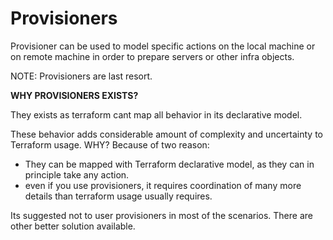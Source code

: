 # Provisioners

Provisioner can be used to model specific actions on the local machine or on remote machine in order to prepare servers or other infra objects.

NOTE: Provisioners are last resort.

**WHY PROVISIONERS EXISTS?**

They exists as terraform cant map all behavior in its declarative model.

These behavior adds considerable amount of complexity and uncertainty to Terraform usage. WHY? Because of two reason:

- They can be mapped with Terraform declarative model, as they can in principle take any action.
- even if you use provisioners, it requires coordination of many more details than terraform usage usually requires.

Its suggested not to user provisioners in most of the scenarios. There are other better solution available.
